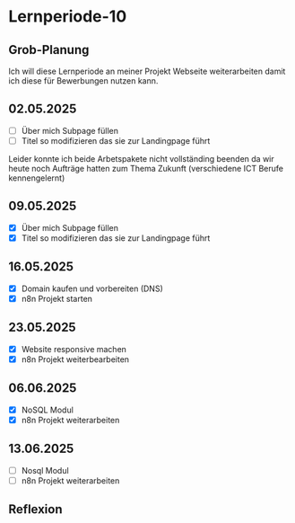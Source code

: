# Lernperiode-10

## Grob-Planung

Ich will diese Lernperiode an meiner Projekt Webseite weiterarbeiten damit ich diese für Bewerbungen nutzen kann.

## 02.05.2025

- [ ] Über mich Subpage füllen
- [ ] Titel so modifizieren das sie zur Landingpage führt

Leider konnte ich beide Arbetspakete nicht vollständing beenden da wir heute noch Aufträge hatten zum Thema Zukunft (verschiedene ICT Berufe kennengelernt)

## 09.05.2025

- [x] Über mich Subpage füllen
- [x] Titel so modifizieren das sie zur Landingpage führt

## 16.05.2025

- [x] Domain kaufen und vorbereiten (DNS)
- [x] n8n Projekt starten

## 23.05.2025

- [x] Website responsive machen
- [x] n8n Projekt weiterbearbeiten

## 06.06.2025

- [x] NoSQL Modul
- [x] n8n Projekt weiterarbeiten

## 13.06.2025

- [ ] Nosql Modul
- [ ] n8n Projekt weiterarbeiten
## Reflexion
